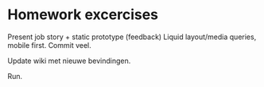 # Homework excercises
Present job story + static prototype (feedback)
Liquid layout/media queries, mobile first.
Commit veel.

Update wiki met nieuwe bevindingen.


Run.